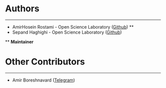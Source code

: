 # Authors #

----------
- AmirHosein Rostami  - Open Science Laboratory ([Github](https://github.com/AHReccese)) **
- Sepand Haghighi - Open Science Laboratory ([Github](https://github.com/sepandhaghighi))

** **Maintainer**

# Other Contributors #
----------
- Amir Boreshnavard ([Telegram](https://t.me/ABoreshnavard))
